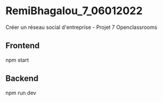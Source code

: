 # RemiBhagalou_7_06012022
Créer un réseau social d'entreprise - Projet 7 Openclassrooms

## Frontend
npm start

## Backend
npm run dev
